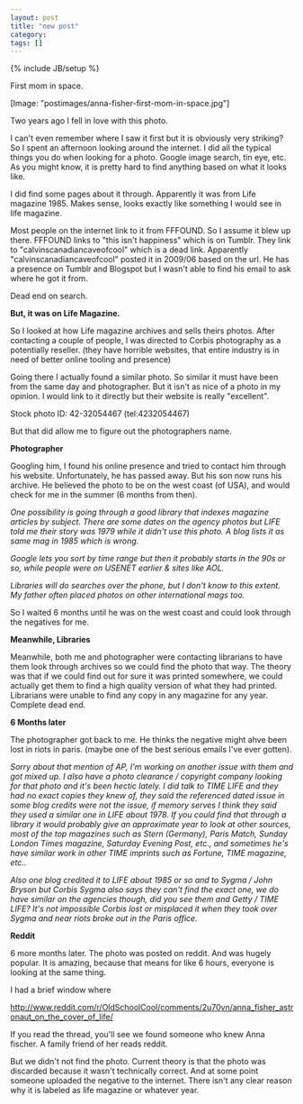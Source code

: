 ```yaml
---
layout: post
title: "new post"
category:
tags: []
---
```

{% include JB/setup %}

First mom in space.

[Image: "postimages/anna-fisher-first-mom-in-space.jpg"]

Two years ago I fell in love with this photo.

I can't even remember where I saw it first but it is obviously very striking? So I spent an afternoon looking around the internet. I did all the typical things you do when looking for a photo. Google image search, tin eye, etc. As you might know, it is pretty hard to find anything based on what it looks like.

I did find some pages about it through. Apparently it was from Life magazine 1985. Makes sense, looks exactly like something I would see in life magazine.

Most people on the internet link to it from FFFOUND. So I assume it blew up there. FFFOUND links to "this isn't happiness" which is on Tumblr. They link to "calvinscanadiancaveofcool" which is a dead link. Apparently "calvinscanadiancaveofcool" posted it in 2009/06 based on the url. He has a presence on Tumblr and Blogspot but I wasn't able to find his email to ask where he got it from.

Dead end on search.

**But, it was on Life Magazine.**

So I looked at how Life magazine archives and sells theirs photos. After contacting a couple of people, I was directed to Corbis photography as a potentially reseller. (they have horrible websites, that entire industry is in need of better online tooling and presence)

Going there I actually found a similar photo. So similar it must have been from the same day and photographer. But it isn't as nice of a photo in my opinion. I would link to it directly but their website is really "excellent".

Stock photo ID: 42-32054467 (tel:4232054467)

But that did allow me to figure out the photographers name.

**Photographer**

Googling him, I found his online presence and tried to contact him through his website. Unfortunately, he has passed away. But his son now runs his archive. He believed the photo to be on the west coast (of USA), and would check for me in the summer (6 months from then).

*One possibility is going through a good library that indexes magazine articles by subject. There are some dates on the agency photos but LIFE told me their story was 1979 while it didn't use this photo. A blog lists it as same mag in 1985 which is wrong.*

*Google lets you sort by time range but then it probably starts in the 90s or so, while people were on USENET earlier & sites like AOL.*

*Libraries will do searches over the phone, but I don't know to this extent. My father often placed photos on other international mags too.*

So I waited 6 months until he was on the west coast and could look through the negatives for me.

**Meanwhile, Libraries**

Meanwhile, both me and photographer were contacting librarians to have them look through archives so we could find the photo that way. The theory was that if we could find out for sure it was printed somewhere, we could actually get them to find a high quality version of what they had printed. Librarians were unable to find any copy in any magazine for any year. Complete dead end.

**6 Months later**

The photographer got back to me. He thinks the negative might ahve been lost in riots in paris. (maybe one of the best serious emails I've ever gotten).

*Sorry about that mention of AP, I'm working on another issue with them and got mixed up. I also have a photo clearance / copyright company looking for that photo and it's been hectic lately. I did talk to TIME LIFE and they had no exact copies they knew of, they said the referenced dated issue in some blog credits were not the issue, if memory serves I think they said they used a similar one in LIFE about 1978. If you could find that through a library it would probably give an approximate year to look at other sources, most of the top magazines such as Stern (Germany), Paris Match, Sunday London Times magazine, Saturday Evening Post, etc., and sometimes he's have similar work in other TIME imprints such as Fortune, TIME magazine, etc..*

*Also one blog credited it to LIFE about 1985 or so and to Sygma / John Bryson but Corbis Sygma also says they can't find the exact one, we do have similar on the agencies though, did you see them and Getty / TIME LIFE? It's not impossible Corbis lost or misplaced it when they took over Sygma and near riots broke out in the Paris office.*

**Reddit**

6 more months later. The photo was posted on reddit. And was hugely popular. It is amazing, because that means for like 6 hours, everyone is looking at the same thing.

I had a brief window where

http://www.reddit.com/r/OldSchoolCool/comments/2u70vn/anna_fisher_astronaut_on_the_cover_of_life/

If you read the thread, you'll see we found someone who knew Anna fischer. A family friend of her reads reddit.

But we didn't not find the photo. Current theory is that the photo was discarded because it wasn't technically correct. And at some point someone uploaded the negative to the internet. There isn't any clear reason why it is labeled as life magazine or whatever year.

